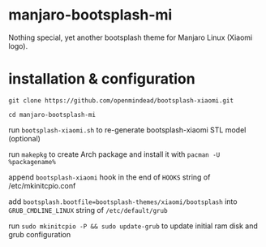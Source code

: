 # manjaro-bootsplash-mi
Nothing special, yet another bootsplash theme for Manjaro Linux (Xiaomi logo). 

# installation & configuration

`git clone https://github.com/openmindead/bootsplash-xiaomi.git`

`cd manjaro-bootsplash-mi`

run `bootsplash-xiaomi.sh` to re-generate bootsplash-xiaomi STL model (optional)

run `makepkg` to create Arch package and install it with `pacman -U %packagename%`

append `bootsplash-xiaomi` hook in the end of `HOOKS` string of /etc/mkinitcpio.conf

add `bootsplash.bootfile=bootsplash-themes/xiaomi/bootsplash` into `GRUB_CMDLINE_LINUX` string of `/etc/default/grub`

run `sudo mkinitcpio -P && sudo update-grub` to update initial ram disk and grub configuration
